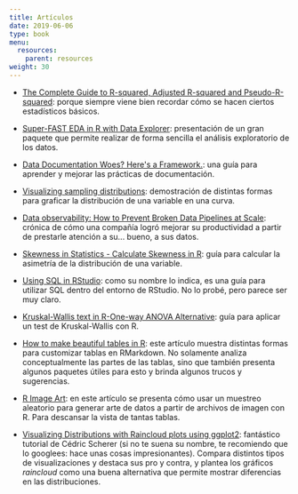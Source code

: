 ```yaml
---
title: Artículos
date: 2019-06-06
type: book
menu:
  resources:
    parent: resources
weight: 30
---
```


-   [The Complete Guide to R-squared, Adjusted R-squared and Pseudo-R-squared](https://towardsdatascience.com/the-complete-guide-to-r-squared-adjusted-r-squared-and-pseudo-r-squared-4136650fc06c): porque siempre viene bien recordar cómo se hacen ciertos estadísticos básicos.

-   [Super-FAST EDA in R with Data Explorer](https://www.r-bloggers.com/2021/03/super-fast-eda-in-r-with-dataexplorer/): presentación de un gran paquete que permite realizar de forma sencilla el análisis exploratorio de los datos.

-   [Data Documentation Woes? Here's a Framework.](https://towardsdatascience.com/data-documentation-woes-heres-a-framework-6aba8f20626c): una guía para aprender y mejorar las prácticas de documentación.

-   [Visualizing sampling distributions](https://ggplot2tor.com/tutorials/sampling_distributions): demostración de distintas formas para graficar la distribución de una variable en una curva.

-   [Data observability: How to Prevent Broken Data Pipelines at Scale](https://towardsdatascience.com/data-observability-how-to-increase-trust-in-data-at-scale-105aa928eabe): crónica de cómo una compañía logró mejorar su productividad a partir de prestarle atención a su... bueno, a sus datos.

-   [Skewness in Statistics - Calculate Skewness in R](https://www.r-bloggers.com/2021/06/skewness-in-statistics-calculate-skewness-in-r/): guía para calcular la asimetría de la distribución de una variable.

-   [Using SQL in RStudio](https://irene.rbind.io/post/using-sql-in-rstudio/): como su nombre lo indica, es una guía para utilizar SQL dentro del entorno de RStudio. No lo probé, pero parece ser muy claro. 

-   [Kruskal-Wallis text in R-One-way ANOVA Alternative](https://www.r-bloggers.com/2021/06/kruskal-wallis-test-in-r-one-way-anova-alternative/): guía para aplicar un test de Kruskal-Wallis con R.

-   [How to make beautiful tables in R](https://rfortherestofus.com/2019/11/how-to-make-beautiful-tables-in-r/): este artículo muestra distintas formas para customizar tablas en RMarkdown. No solamente analiza conceptualmente las partes de las tablas, sino que también presenta algunos paquetes útiles para esto y brinda algunos trucos y sugerencias.

-   [R Image Art](http://mfviz.com/r-image-art/): en este artículo se presenta cómo usar un muestreo aleatorio para generar arte de datos a partir de archivos de imagen con R. Para descansar la vista de tantas tablas.

-   [Visualizing Distributions with Raincloud plots using ggplot2](https://www.cedricscherer.com/2021/06/06/visualizing-distributions-with-raincloud-plots-with-ggplot2/): fantástico tutorial de Cédric Scherer (si no te suena su nombre, te recomiendo que lo googlees: hace unas cosas impresionantes). Compara distintos tipos de visualizaciones y destaca sus pro y contra, y plantea los gráficos <i>raincloud</i> como una buena alternativa que permite mostrar diferencias en las distribuciones.